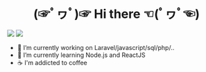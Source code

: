 
<center> <h1> (☞ﾟヮﾟ)☞         Hi there         ☜(ﾟヮﾟ☜)</h1> </center>

<img src="https://github-readme-stats.vercel.app/api/index/?username=ppoupardin&hide=issues,contribs&include_all_commits=true&count_private=true&show_icons=true&theme=cobalt"/> <img src="https://github-readme-stats.vercel.app/api/top-langs/?username=ppoupardin&count_private=true&show_icons=true&layout=compact&theme=cobalt"/>

- 🔭 I’m currently working on Laravel/javascript/sql/php/..
- 🌱 I’m currently learning Node.js and ReactJS
- ☕ I'm addicted to coffee
